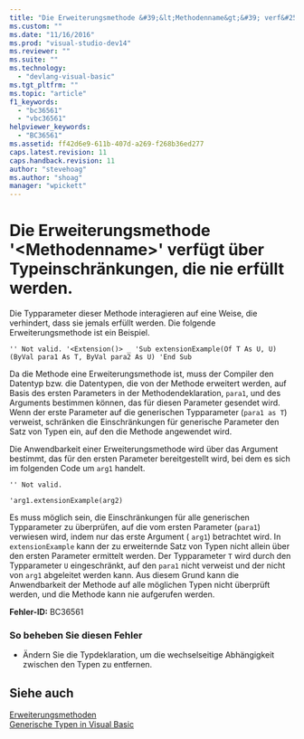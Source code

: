 ```yaml
---
title: "Die Erweiterungsmethode &#39;&lt;Methodenname&gt;&#39; verf&#252;gt &#252;ber Typeinschr&#228;nkungen, die nie erf&#252;llt werden. | Microsoft Docs"
ms.custom: ""
ms.date: "11/16/2016"
ms.prod: "visual-studio-dev14"
ms.reviewer: ""
ms.suite: ""
ms.technology: 
  - "devlang-visual-basic"
ms.tgt_pltfrm: ""
ms.topic: "article"
f1_keywords: 
  - "bc36561"
  - "vbc36561"
helpviewer_keywords: 
  - "BC36561"
ms.assetid: ff42d6e9-611b-407d-a269-f268b36ed277
caps.latest.revision: 11
caps.handback.revision: 11
author: "stevehoag"
ms.author: "shoag"
manager: "wpickett"
---
```

# Die Erweiterungsmethode &#39;&lt;Methodenname&gt;&#39; verf&#252;gt &#252;ber Typeinschr&#228;nkungen, die nie erf&#252;llt werden.
Die Typparameter dieser Methode interagieren auf eine Weise, die verhindert, dass sie jemals erfüllt werden. Die folgende Erweiterungsmethode ist ein Beispiel.  
  
```  
'' Not valid. '<Extension()> _ 'Sub extensionExample(Of T As U, U)(ByVal para1 As T, ByVal para2 As U) 'End Sub  
```  
  
 Da die Methode eine Erweiterungsmethode ist, muss der Compiler den Datentyp bzw. die Datentypen, die von der Methode erweitert werden, auf Basis des ersten Parameters in der Methodendeklaration, `para1`, und des Arguments bestimmen können, das für diesen Parameter gesendet wird. Wenn der erste Parameter auf die generischen Typparameter \(`para1 as T`\) verweist, schränken die Einschränkungen für generische Parameter den Satz von Typen ein, auf den die Methode angewendet wird.  
  
 Die Anwendbarkeit einer Erweiterungsmethode wird über das Argument bestimmt, das für den ersten Parameter bereitgestellt wird, bei dem es sich im folgenden Code um `arg1` handelt.  
  
 `'' Not valid.`  
  
 `'arg1.extensionExample(arg2)`  
  
 Es muss möglich sein, die Einschränkungen für alle generischen Typparameter zu überprüfen, auf die vom ersten Parameter \(`para1`\) verwiesen wird, indem nur das erste Argument \( `arg1`\) betrachtet wird. In `extensionExample` kann der zu erweiternde Satz von Typen nicht allein über den ersten Parameter ermittelt werden. Der Typparameter `T` wird durch den Typparameter `U` eingeschränkt, auf den `para1` nicht verweist und der nicht von `arg1` abgeleitet werden kann. Aus diesem Grund kann die Anwendbarkeit der Methode auf alle möglichen Typen nicht überprüft werden, und die Methode kann nie aufgerufen werden.  
  
 **Fehler\-ID:** BC36561  
  
### So beheben Sie diesen Fehler  
  
-   Ändern Sie die Typdeklaration, um die wechselseitige Abhängigkeit zwischen den Typen zu entfernen.  
  
## Siehe auch  
 [Erweiterungsmethoden](../../visual-basic/programming-guide/language-features/procedures/extension-methods.md)   
 [Generische Typen in Visual Basic](../../visual-basic/programming-guide/language-features/data-types/generic-types.md)